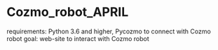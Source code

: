 # Cozmo_robot_APRIL
requirements: Python 3.6 and higher, Pycozmo to connect with Cozmo robot
goal: web-site to interact with Cozmo robot
